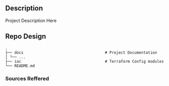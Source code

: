 ## Description

Project Description Here

## Repo Design
```
.
├── docs 									# Project Documentation
│ └── ...
├── iac 									# Terraform Config modules
└── README.md

```



### Sources Reffered

